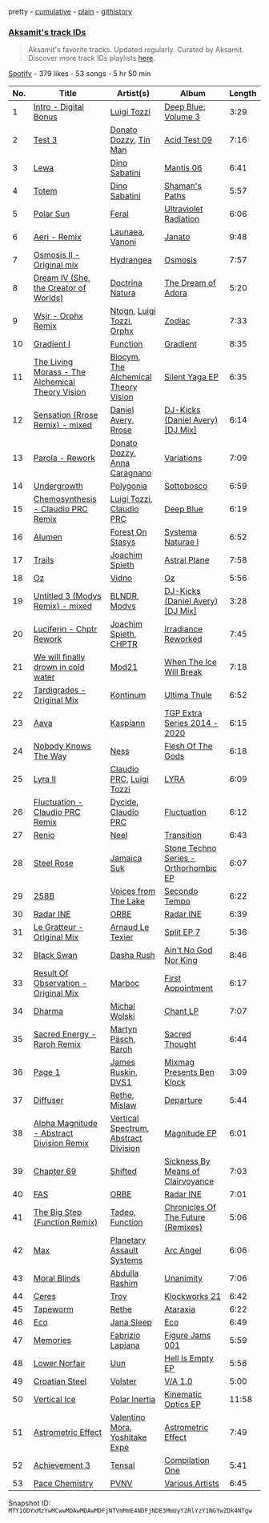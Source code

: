 pretty - [cumulative](/playlists/cumulative/37i9dQZF1DXdO4V8LPxYLN.md) - [plain](/playlists/plain/37i9dQZF1DXdO4V8LPxYLN) - [githistory](https://github.githistory.xyz/mackorone/spotify-playlist-archive/blob/main/playlists/plain/37i9dQZF1DXdO4V8LPxYLN)

### [Aksamit's track IDs](https://open.spotify.com/playlist/37i9dQZF1DXdO4V8LPxYLN)

> Aksamit's favorite tracks\. Updated regularly\. Curated by Aksamit\. Discover more track IDs playlists <a href="spotify:genre:track\_id">here</a>.

[Spotify](https://open.spotify.com/user/spotify) - 379 likes - 53 songs - 5 hr 50 min

| No. | Title | Artist(s) | Album | Length |
|---|---|---|---|---|
| 1 | [Intro \- Digital Bonus](https://open.spotify.com/track/76CMyBJRfNL1LtMAGiVMUp) | [Luigi Tozzi](https://open.spotify.com/artist/3gqqyAsMBj22JNd5zPx2cY) | [Deep Blue: Volume 3](https://open.spotify.com/album/5ELDWlPGivcxK2rpZ335ng) | 3:29 |
| 2 | [Test 3](https://open.spotify.com/track/2HuwOHBRd0xWbwJG06ISo4) | [Donato Dozzy](https://open.spotify.com/artist/2LmP2eHIAmprDBQfi4jiBC), [Tin Man](https://open.spotify.com/artist/4YQ15R2T0Of3KFHjkxOIRS) | [Acid Test 09](https://open.spotify.com/album/7i3DkqK4NqOlBnYeS4VYcJ) | 7:16 |
| 3 | [Lewa](https://open.spotify.com/track/50tAFOfY6E6pA3YbnmC8JV) | [Dino Sabatini](https://open.spotify.com/artist/254k960TtnSDGQKOFGaWS3) | [Mantis 06](https://open.spotify.com/album/6OgTNtx0SyAyDpBTrGxh9O) | 6:41 |
| 4 | [Totem](https://open.spotify.com/track/7jJBebuyBY0q6JLZBi0vsk) | [Dino Sabatini](https://open.spotify.com/artist/254k960TtnSDGQKOFGaWS3) | [Shaman's Paths](https://open.spotify.com/album/06swVWIz2mNEIKFnn3bydk) | 5:57 |
| 5 | [Polar Sun](https://open.spotify.com/track/06q6TAGyfkbR84sjsTv0sC) | [Feral](https://open.spotify.com/artist/2TlxOsDtu4KuBpdrQctnyu) | [Ultraviolet Radiation](https://open.spotify.com/album/6XydHT4UXJImxP2pIBBtta) | 6:06 |
| 6 | [Aeri \- Remix](https://open.spotify.com/track/6vHs8E9tsFDFnRb2cqtfoY) | [Launaea](https://open.spotify.com/artist/2agmlkkygZzdwJ9349yacQ), [Vanoni](https://open.spotify.com/artist/7dkAZ5RlP2uuyk1IhA3rt9) | [Janato](https://open.spotify.com/album/6OGflH3BN8Jfh9UuiCnrKx) | 9:48 |
| 7 | [Osmosis II \- Original mix](https://open.spotify.com/track/1dnuQEAPGR0NtmH0vYoSFh) | [Hydrangea](https://open.spotify.com/artist/7gCpOCx10DYCHm2tvGjw2q) | [Osmosis](https://open.spotify.com/album/0n5eJD3gR7zykvFtjvH62O) | 7:57 |
| 8 | [Dream IV \(She, the Creator of Worlds\)](https://open.spotify.com/track/4tgGSg5DQRt5U7MRi0eo0h) | [Doctrina Natura](https://open.spotify.com/artist/3dmLYjvNvD0X0Do56nKILH) | [The Dream of Adora](https://open.spotify.com/album/3LomO4uAgVCd9JSg6iKbqq) | 5:20 |
| 9 | [Wsjr \- Orphx Remix](https://open.spotify.com/track/2YSTWbjvgq6C3stKSeSwKI) | [Ntogn](https://open.spotify.com/artist/3VkzdhMDVlIcXwb1sGNzYC), [Luigi Tozzi](https://open.spotify.com/artist/3gqqyAsMBj22JNd5zPx2cY), [Orphx](https://open.spotify.com/artist/4mNIz9D4L2JGnpUmkvMFMV) | [Zodiac](https://open.spotify.com/album/1kHELDt5HUVmkfvDN5MecH) | 7:33 |
| 10 | [Gradient I](https://open.spotify.com/track/1FbEQxVeSIvSMBSVLznek1) | [Function](https://open.spotify.com/artist/6eu3TBnYM3SrkUU59SFhgp) | [Gradient](https://open.spotify.com/album/60nBAJBPCiA8za19jwKlZV) | 8:35 |
| 11 | [The Living Morass \- The Alchemical Theory Vision](https://open.spotify.com/track/3ZsoWq8GxNrl1ZIeKRKWhW) | [Biocym](https://open.spotify.com/artist/6LwpZXBi6Fm9mg8Hxa6ieT), [The Alchemical Theory Vision](https://open.spotify.com/artist/6cM7Co1iuXUvCIDwkoCxgh) | [Silent Yaga EP](https://open.spotify.com/album/4MszdzmvJXJ2OTQEXMr9gb) | 6:35 |
| 12 | [Sensation \(Rrose Remix\) \- mixed](https://open.spotify.com/track/6lZ9W2ixdEVXwb8EnXolyM) | [Daniel Avery](https://open.spotify.com/artist/1EULJuDFWpZ9xg4YwtUGGt), [Rrose](https://open.spotify.com/artist/5naKaYAyzzuPDsh4H2dwyT) | [DJ\-Kicks \(Daniel Avery\) \[DJ Mix\]](https://open.spotify.com/album/4vD7rvkxOtsmkjqNWNv6bJ) | 6:14 |
| 13 | [Parola \- Rework](https://open.spotify.com/track/0GQZojX9G6n6YADImDzYW4) | [Donato Dozzy](https://open.spotify.com/artist/2LmP2eHIAmprDBQfi4jiBC), [Anna Caragnano](https://open.spotify.com/artist/29MmyntTLNqDaII5ysLgJZ) | [Variations](https://open.spotify.com/album/2nxvM7BXWZqeqkMO3e2zck) | 7:09 |
| 14 | [Undergrowth](https://open.spotify.com/track/21x3MJkvrwN7khg3id76mq) | [Polygonia](https://open.spotify.com/artist/1bvMkEwyURFPl2eDGZieUm) | [Sottobosco](https://open.spotify.com/album/3iTJCEeHUMU9gNkQMBa2Ms) | 6:59 |
| 15 | [Chemosynthesis \- Claudio PRC Remix](https://open.spotify.com/track/1hDJg4mrE6oCPidjgTefEb) | [Luigi Tozzi](https://open.spotify.com/artist/3gqqyAsMBj22JNd5zPx2cY), [Claudio PRC](https://open.spotify.com/artist/5qbXOiqkhAk2GEvpkma7xj) | [Deep Blue](https://open.spotify.com/album/2mV5VOADJfTyc1CZVmnDlh) | 6:19 |
| 16 | [Alumen](https://open.spotify.com/track/3UGtvzgyFufQrrM8UBI5ox) | [Forest On Stasys](https://open.spotify.com/artist/2488XuqS0fAwu9PkXpYsbM) | [Systema Naturae I](https://open.spotify.com/album/08BxzfrMcOtsD5D2RjPenL) | 6:52 |
| 17 | [Trails](https://open.spotify.com/track/1BDO98jEsdgjPsfvgRIIcV) | [Joachim Spieth](https://open.spotify.com/artist/2EwAX9aQZtKjs0EmZ1LrQJ) | [Astral Plane](https://open.spotify.com/album/59emWSCVpJRjXy8BulnM3X) | 7:58 |
| 18 | [Oz](https://open.spotify.com/track/6wsJQSVHfCHgE13J3vfxmq) | [Vidno](https://open.spotify.com/artist/2uBgJ4hDGwZM5r9MbLNZwy) | [Oz](https://open.spotify.com/album/0cFC3Qcw6MiBuTzl61Lczd) | 5:56 |
| 19 | [Untitled 3 \(Modvs Remix\) \- mixed](https://open.spotify.com/track/5hDrUXm39PyeVE6dseITDu) | [BLNDR](https://open.spotify.com/artist/6nJ0ByWSHN4TnDpiojmwIN), [Modvs](https://open.spotify.com/artist/2BEktaqnJQvz86OWEnMbT3) | [DJ\-Kicks \(Daniel Avery\) \[DJ Mix\]](https://open.spotify.com/album/4vD7rvkxOtsmkjqNWNv6bJ) | 3:28 |
| 20 | [Luciferin \- Chptr Rework](https://open.spotify.com/track/30ce3ZlH7imUmuJEjfeekg) | [Joachim Spieth](https://open.spotify.com/artist/2EwAX9aQZtKjs0EmZ1LrQJ), [CHPTR](https://open.spotify.com/artist/5tEKLdMk9RUCx7BfdYGJLu) | [Irradiance Reworked](https://open.spotify.com/album/7f7gr1qD6a7MZ6ZfKCv2zZ) | 7:45 |
| 21 | [We will finally drown in cold water](https://open.spotify.com/track/0IpYX2ZX4VmqmHH7JTrjnM) | [Mod21](https://open.spotify.com/artist/2f8w4jBmHWNCTi0zx784a9) | [When The Ice Will Break](https://open.spotify.com/album/1ZfdBce9zjU8GsfUP6EUXs) | 7:18 |
| 22 | [Tardigrades \- Original Mix](https://open.spotify.com/track/4b50mQ2JktGe4gQDDO8D9t) | [Kontinum](https://open.spotify.com/artist/7jYPXtaFNntRhw6Rl0NoGG) | [Ultima Thule](https://open.spotify.com/album/6fM8MURBxsEIArYWt4GzSv) | 6:52 |
| 23 | [Aava](https://open.spotify.com/track/3MhCVDf9GG1hAo8lz079CY) | [Kaspiann](https://open.spotify.com/artist/5n7XZrgUJenKAcceRSJIKa) | [TGP Extra Series 2014 \- 2020](https://open.spotify.com/album/2fnhtnWV4TL6vRWQTXO84S) | 6:15 |
| 24 | [Nobody Knows The Way](https://open.spotify.com/track/6Sl24dgqGEbntTq1d39jND) | [Ness](https://open.spotify.com/artist/6k7Gdv0KGMT1P4dDUjOVSw) | [Flesh Of The Gods](https://open.spotify.com/album/1AzD2pSjyg7Hbo4QtDukkm) | 6:18 |
| 25 | [Lyra II](https://open.spotify.com/track/5D0cYaBH7s9VZWsLOKfq3I) | [Claudio PRC](https://open.spotify.com/artist/5qbXOiqkhAk2GEvpkma7xj), [Luigi Tozzi](https://open.spotify.com/artist/3gqqyAsMBj22JNd5zPx2cY) | [LYRA](https://open.spotify.com/album/5LidrbnVxn41aV9CEEtOW9) | 6:09 |
| 26 | [Fluctuation \- Claudio PRC Remix](https://open.spotify.com/track/5c0JhiQMvaX5HZWixebKYN) | [Dycide](https://open.spotify.com/artist/1NNz8MtqvD8S4axNyCv8DE), [Claudio PRC](https://open.spotify.com/artist/5qbXOiqkhAk2GEvpkma7xj) | [Fluctuation](https://open.spotify.com/album/14EThwp1u0B4C4PbEnNH7s) | 6:12 |
| 27 | [Renio](https://open.spotify.com/track/29VDgZcqnBeq5AnWsWYiHr) | [Neel](https://open.spotify.com/artist/2IqUsUSES4M30F9VrAJuzx) | [Transition](https://open.spotify.com/album/1uDBrMv8z6LC58nfcwxtNS) | 6:43 |
| 28 | [Steel Rose](https://open.spotify.com/track/5mfuEiVPfP2CWPC2IW2NIo) | [Jamaica Suk](https://open.spotify.com/artist/5LeWZsLNESW0TzNIiWkIWN) | [Stone Techno Series \- Orthorhombic EP](https://open.spotify.com/album/46xAqn9pmeusQ8Gu2EbFmt) | 6:07 |
| 29 | [258B](https://open.spotify.com/track/0ntCqt8LWKXnuy9V1N1a9x) | [Voices from The Lake](https://open.spotify.com/artist/5SbbRrhr7qhyu1jv75AzOh) | [Secondo Tempo](https://open.spotify.com/album/7LT88gelj5jXHY0r8YdvaC) | 6:22 |
| 30 | [Radar INE](https://open.spotify.com/track/4cYhSJQaeKw4fGu8MLBcjL) | [ORBE](https://open.spotify.com/artist/24kYt2MnqryNuu4eiHTapf) | [Radar INE](https://open.spotify.com/album/1GF5Zv1I5677Z9GfIHLyy6) | 6:39 |
| 31 | [Le Gratteur \- Original Mix](https://open.spotify.com/track/3FCSLaI5ClQFFhoVO439vP) | [Arnaud Le Texier](https://open.spotify.com/artist/7Gj9kZNsS1xUZTERqOpxmB) | [Split EP 7](https://open.spotify.com/album/56W1lpAbooXf1U8LLZqTDA) | 5:36 |
| 32 | [Black Swan](https://open.spotify.com/track/2sfqPe4FTSdpHGtSLbVFxl) | [Dasha Rush](https://open.spotify.com/artist/3rZmhfLsLJ5uCKCcN3JVr4) | [Ain't No God Nor King](https://open.spotify.com/album/1g2cOK5ubpw90j6mldIq3M) | 8:46 |
| 33 | [Result Of Observation \- Original Mix](https://open.spotify.com/track/2BnEpdhBqTeo777Jy5SEfe) | [Marboc](https://open.spotify.com/artist/150IALYwlaBqGUiub9H6EK) | [First Appointment](https://open.spotify.com/album/6MUuitoEVZSbNfTCDBMx23) | 6:17 |
| 34 | [Dharma](https://open.spotify.com/track/0P64wyVy2pbyVGCqFqo4hT) | [Michal Wolski](https://open.spotify.com/artist/4wEs0g9b7mI3JZTg3cOIac) | [Chant LP](https://open.spotify.com/album/4L3xs4Ci8Bs4vATEvMdB3g) | 7:07 |
| 35 | [Sacred Energy \- Raroh Remix](https://open.spotify.com/track/2HRY5xIBTg1hHHnPguTnkR) | [Martyn Päsch](https://open.spotify.com/artist/44LSGxRqbp1PaVgr6emXM4), [Raroh](https://open.spotify.com/artist/0X8u7Sdh89o8GuS8NE7Uiw) | [Sacred Thought](https://open.spotify.com/album/36YwzjsR8OVl0r0VTT2cjW) | 6:44 |
| 36 | [Page 1](https://open.spotify.com/track/4mwbuW659PR4YIaXcDgzH0) | [James Ruskin](https://open.spotify.com/artist/1CxlOLe7rJ6EO7aPMxi9Xx), [DVS1](https://open.spotify.com/artist/2xrOogbM0l6NzOSp4zZ3IP) | [Mixmag Presents Ben Klock](https://open.spotify.com/album/6HkJq36kYwQWCyXWEePIRs) | 3:09 |
| 37 | [Diffuser](https://open.spotify.com/track/4Lgn6ceez2BCx6odoMZmNP) | [Rethe](https://open.spotify.com/artist/0cJIGBg9q04ypOJlNL0J2O), [Mislaw](https://open.spotify.com/artist/1Ahtz0gmRMEoWRcuoQR1AK) | [Departure](https://open.spotify.com/album/2dhEGAzOyLrwc14AdVo8LU) | 5:44 |
| 38 | [Alpha Magnitude \- Abstract Division Remix](https://open.spotify.com/track/3mQVrUkIaYVe95PnefLdm9) | [Vertical Spectrum](https://open.spotify.com/artist/3QW7ohP40ZOrxsHNn1lO4m), [Abstract Division](https://open.spotify.com/artist/6vJQQlRxEwIOVYv2NrmODp) | [Magnitude EP](https://open.spotify.com/album/7lNE6UuQLjgo5HdeUjfetV) | 6:01 |
| 39 | [Chapter 69](https://open.spotify.com/track/70ulyQNtHbhWKSlqkyU7jl) | [Shifted](https://open.spotify.com/artist/3quiO6Un8G55TpLqs3gRv8) | [Sickness By Means of Clairvoyance](https://open.spotify.com/album/5rSwX1hdrC9LyznGpkH3dE) | 7:03 |
| 40 | [FAS](https://open.spotify.com/track/19JEkbcEFVCwVV3UoNIoay) | [ORBE](https://open.spotify.com/artist/24kYt2MnqryNuu4eiHTapf) | [Radar INE](https://open.spotify.com/album/1GF5Zv1I5677Z9GfIHLyy6) | 7:01 |
| 41 | [The Big Step \(Function Remix\)](https://open.spotify.com/track/1T5dLwxOXgV5vKKy7DuWDI) | [Tadeo](https://open.spotify.com/artist/3fiFznyE9dPhAnc8sERV9S), [Function](https://open.spotify.com/artist/5i230MK4qMP2UfLo3FZoWu) | [Chronicles Of The Future \(Remixes\)](https://open.spotify.com/album/2Ld44mVj2iRjyP8JojE6Pg) | 5:06 |
| 42 | [Max](https://open.spotify.com/track/7Dnwkdv6iM974DVBpCe7sp) | [Planetary Assault Systems](https://open.spotify.com/artist/7umQgFrDu3yrchEbFfJd60) | [Arc Angel](https://open.spotify.com/album/2Ip5pSdQF7SGyBIAlGeIp3) | 6:06 |
| 43 | [Moral Blinds](https://open.spotify.com/track/1pQbz9fOGYRkCcWmy2F1k0) | [Abdulla Rashim](https://open.spotify.com/artist/4g5SU1fg3hsPo4TYJ3UEl2) | [Unanimity](https://open.spotify.com/album/2ZhR4kN2tKq1m12yK1DMqp) | 7:06 |
| 44 | [Ceres](https://open.spotify.com/track/1pD4Z5dIRA7SIyhnPPs8Sg) | [Troy](https://open.spotify.com/artist/3LjP4c5kR69wiWiMJJ76Nt) | [Klockworks 21](https://open.spotify.com/album/6iSxIlI0aEhI8qKQGK3mmk) | 6:42 |
| 45 | [Tapeworm](https://open.spotify.com/track/3EWMH95wrhmscPMHltsLQx) | [Rethe](https://open.spotify.com/artist/0cJIGBg9q04ypOJlNL0J2O) | [Ataraxia](https://open.spotify.com/album/57PDAJiNcDFmpkoWDat0Rc) | 6:22 |
| 46 | [Eco](https://open.spotify.com/track/0WZ5a0z3O1x284noYc4rRk) | [Jana Sleep](https://open.spotify.com/artist/1j6asNkDb24x7Fxm8tlukL) | [Eco](https://open.spotify.com/album/6PAie51n2ylq02viVvOv1H) | 6:49 |
| 47 | [Memories](https://open.spotify.com/track/0IuHmZobH0ypErTIG3f61X) | [Fabrizio Lapiana](https://open.spotify.com/artist/4eCPw0vRNTVSSTERSH6aUY) | [Figure Jams 001](https://open.spotify.com/album/2hBVeGziq0XdoneJVUMdqr) | 5:59 |
| 48 | [Lower Norfair](https://open.spotify.com/track/0bQPjjWiNrtPBdyt570MRc) | [Uun](https://open.spotify.com/artist/4CZJ0wOrcOkkYwB5rLSgzV) | [Hell Is Empty EP](https://open.spotify.com/album/2Ml00ngoYCkyR5XerBpLFv) | 5:56 |
| 49 | [Croatian Steel](https://open.spotify.com/track/2jaTSJDlx44kqwBFW8wwGG) | [Volster](https://open.spotify.com/artist/4kQues2Z7iz7pr1cxbjb1I) | [V/A 1.0](https://open.spotify.com/album/6uYEST6aS3QictZAMfyucj) | 5:00 |
| 50 | [Vertical Ice](https://open.spotify.com/track/3C3gWi1vRZxZRPoNHnVTaU) | [Polar Inertia](https://open.spotify.com/artist/0WStQnW9WLEG01RKPDB0oy) | [Kinematic Optics EP](https://open.spotify.com/album/7ssmG4eEaxOMymsZtA3oI7) | 11:58 |
| 51 | [Astrometric Effect](https://open.spotify.com/track/0NdgrIAxx2eF9LKzytlcAE) | [Valentino Mora](https://open.spotify.com/artist/1U9VJ1tPataidARB8IBkAk), [Yoshitake Expe](https://open.spotify.com/artist/0yni3vyGzjz2qE19uzarEx) | [Astrometric Effect](https://open.spotify.com/album/6o7X2ent0HOw4PD2IcfN5J) | 7:49 |
| 52 | [Achievement 3](https://open.spotify.com/track/2wiZS58qQCMAtf66IHDrXj) | [Tensal](https://open.spotify.com/artist/3mRdWhXS0ujP6WUjpOiHB1) | [Compilation One](https://open.spotify.com/album/16tsQvb1JrMpyiLXQMVBqC) | 5:41 |
| 53 | [Pace Chemistry](https://open.spotify.com/track/33olisitkJSIsGypRWmDVL) | [PVNV](https://open.spotify.com/artist/0bHUeo6y8JR9GwawQRsYMA) | [Various Artists](https://open.spotify.com/album/52gGWRpHNjEuVBwBgcD63s) | 6:45 |

Snapshot ID: `MTY1ODYxMzYwMCwwMDAwMDAwMDFjNTVmMmE4NDFjNDE3MmUyY2RlYzY1NGYwZDk4NTgw`
